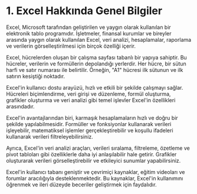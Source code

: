 # 1. Excel Hakkında Genel Bilgiler

Excel, Microsoft tarafından geliştirilen ve yaygın olarak kullanılan bir elektronik tablo programıdır. İşletmeler, finansal kurumlar ve bireyler arasında yaygın olarak kullanılan Excel, veri analizi, hesaplamalar, raporlama ve verilerin görselleştirilmesi için birçok özelliği içerir.

Excel, hücrelerden oluşan bir çalışma sayfası tabanlı bir yapıya sahiptir. Bu hücreler, verilerin ve formüllerin depolandığı yerlerdir. Her hücre, bir sütun harfi ve satır numarası ile belirtilir. Örneğin, "A1" hücresi ilk sütunun ve ilk satırın kesiştiği noktadır.

Excel'in kullanıcı dostu arayüzü, hızlı ve etkili bir şekilde çalışmayı sağlar. Hücreleri biçimlendirme, veri girişi ve düzenleme, formül oluşturma, grafikler oluşturma ve veri analizi gibi temel işlevler Excel'in özellikleri arasındadır.

Excel'in avantajlarından biri, karmaşık hesaplamaların hızlı ve doğru bir şekilde yapılabilmesidir. Formüller ve fonksiyonlar kullanarak verileri işleyebilir, matematiksel işlemler gerçekleştirebilir ve koşullu ifadeleri kullanarak verileri filtreleyebilirsiniz.

Ayrıca, Excel'in veri analizi araçları, verileri sıralama, filtreleme, özetleme ve pivot tabloları gibi özelliklerle daha iyi anlaşılabilir hale getirir. Grafikler oluşturarak verileri görselleştirebilir ve etkileyici sunumlar yapabilirsiniz.

Excel'in kullanıcı tabanı geniştir ve çevrimiçi kaynaklar, eğitim videoları ve forumlar aracılığıyla desteklenmektedir. Bu kaynaklar, Excel'in kullanımını öğrenmek ve ileri düzeyde beceriler geliştirmek için faydalıdır.
